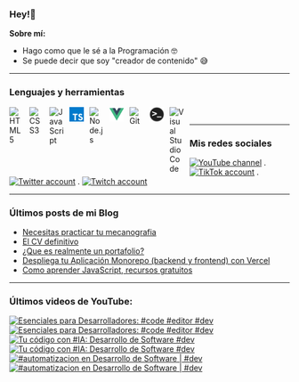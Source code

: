 ### Hey!👋
**Sobre mí:**
- Hago como que le sé a la Programación 🤓 
- Se puede decir que soy "creador de contenido" 😅

---
### Lenguajes y herramientas

<img align="left" alt="HTML5" width="26px" src="https://cdn.jsdelivr.net/gh/devicons/devicon/icons/html5/html5-original.svg" style="padding-right:10px;" />
<img align="left" alt="CSS3" width="26px" src="https://cdn.jsdelivr.net/gh/devicons/devicon/icons/css3/css3-original.svg" style="padding-right:10px;" />
<img align="left" alt="JavaScript" width="26px" src="https://cdn.jsdelivr.net/gh/devicons/devicon/icons/javascript/javascript-original.svg" style="padding-right:10px;" />
<img align="left" alt="Typescript" width="26px" src="https://raw.githubusercontent.com/github/explore/80688e429a7d4ef2fca1e82350fe8e3517d3494d/topics/typescript/typescript.png" style="padding-right:10px;" />
<img align="left" alt="Node.js" width="26px" src="https://cdn.jsdelivr.net/gh/devicons/devicon/icons/nodejs/nodejs-original.svg" style="padding-right:10px;" />
<img align="left" alt="Vue" width="26px" src="https://raw.githubusercontent.com/github/explore/80688e429a7d4ef2fca1e82350fe8e3517d3494d/topics/vue/vue.png" style="padding-right:10px;" />
<img align="left" alt="Git" width="26px" src="https://cdn.jsdelivr.net/gh/devicons/devicon/icons/git/git-original.svg" style="padding-right:10px;" />
<img align="left" alt="Terminal" width="26px" src="https://raw.githubusercontent.com/github/explore/d92924b1d925bb134e308bd29c9de6c302ed3beb/topics/terminal/terminal.png" style="padding-right:10px;" />
<img align="left" alt="Visual Studio Code" width="26px" src="https://cdn.jsdelivr.net/gh/devicons/devicon/icons/vscode/vscode-original.svg" style="padding-right:10px;" />

<br>

---
### Mis redes sociales

[![YouTube channel](https://img.shields.io/youtube/channel/subscribers/UCKMWXwHYoy920OFEN_BM5VQ?style=social)](https://www.youtube.com/@doneberdev)
 . [![TikTok account](https://img.shields.io/endpoint?logo=TikTok&style=social&url=https%3A%2F%2Fdoneber.dev%2Ftiktok-counter%2F)](https://www.tiktok.com/@doneberdev)
 . [![Twitter account](https://img.shields.io/twitter/follow/doneberdev?label=Followers&style=social)](https://twitter.com/doneberdev)
 . [![Twitch account](https://img.shields.io/twitch/status/doneberdev?style=social)](https://twitch.tv/doneberdev)
 
---
### Últimos posts de mi Blog

<!-- BLOG-POST-LIST:START -->
- [Necesitas practicar tu mecanografia](https://doneber.dev/blog/necesitas-practicar-tu-mecanografia/)
- [El CV definitivo](https://doneber.dev/blog/el-cv-definitivo/)
- [¿Que es realmente un portafolio?](https://doneber.dev/blog/que-es-realmente-un-portafolio/)
- [Despliega tu Aplicación Monorepo &lpar;backend y frontend&rpar; con Vercel](https://doneber.dev/blog/despliega-tu-aplicaci%C3%B3n-monorepo-backend-y-frontend-con-vercel/)
- [Como aprender JavaScript, recursos gratuitos](https://doneber.dev/blog/como-aprender-javascript-recursos-gratuitos/)
<!-- BLOG-POST-LIST:END -->
 
---
### Últimos videos de YouTube:

<!-- BEGIN YOUTUBE-CARDS -->
[![Esenciales para Desarrolladores: #code #editor #dev](https://ytcards.demolab.com/?id=-riFTsb5jPM&title=Esenciales+para+Desarrolladores%3A+%23code+%23editor+%23dev&lang=en&timestamp=1703606400&background_color=%230f0f0f&title_color=%23ffffff&stats_color=%23dedede&max_title_lines=1&width=250&border_radius=5&duration=61 "Esenciales para Desarrolladores: #code #editor #dev")](https://www.youtube.com/watch?v=-riFTsb5jPM#gh-dark-mode-only)[![Esenciales para Desarrolladores: #code #editor #dev](https://ytcards.demolab.com/?id=-riFTsb5jPM&title=Esenciales+para+Desarrolladores%3A+%23code+%23editor+%23dev&lang=en&timestamp=1703606400&background_color=%230d1117&title_color=%23ffffff&stats_color=%23dedede&max_title_lines=1&width=250&border_radius=5&duration=61 "Esenciales para Desarrolladores: #code #editor #dev")](https://www.youtube.com/watch?v=-riFTsb5jPM#gh-light-mode-only)
[![Tu código con #IA: Desarrollo de Software #dev](https://ytcards.demolab.com/?id=u1D63bKDiQA&title=Tu+c%C3%B3digo+con+%23IA%3A+Desarrollo+de+Software+%23dev&lang=en&timestamp=1703372425&background_color=%230f0f0f&title_color=%23ffffff&stats_color=%23dedede&max_title_lines=1&width=250&border_radius=5&duration=42 "Tu código con #IA: Desarrollo de Software #dev")](https://www.youtube.com/watch?v=u1D63bKDiQA#gh-dark-mode-only)[![Tu código con #IA: Desarrollo de Software #dev](https://ytcards.demolab.com/?id=u1D63bKDiQA&title=Tu+c%C3%B3digo+con+%23IA%3A+Desarrollo+de+Software+%23dev&lang=en&timestamp=1703372425&background_color=%230d1117&title_color=%23ffffff&stats_color=%23dedede&max_title_lines=1&width=250&border_radius=5&duration=42 "Tu código con #IA: Desarrollo de Software #dev")](https://www.youtube.com/watch?v=u1D63bKDiQA#gh-light-mode-only)
[![#automatizacion en Desarrollo de Software | #dev](https://ytcards.demolab.com/?id=CXYX-gtO0U0&title=%23automatizacion+en+Desarrollo+de+Software+%7C+%23dev&lang=en&timestamp=1703286012&background_color=%230f0f0f&title_color=%23ffffff&stats_color=%23dedede&max_title_lines=1&width=250&border_radius=5&duration=50 "#automatizacion en Desarrollo de Software | #dev")](https://www.youtube.com/watch?v=CXYX-gtO0U0#gh-dark-mode-only)[![#automatizacion en Desarrollo de Software | #dev](https://ytcards.demolab.com/?id=CXYX-gtO0U0&title=%23automatizacion+en+Desarrollo+de+Software+%7C+%23dev&lang=en&timestamp=1703286012&background_color=%230d1117&title_color=%23ffffff&stats_color=%23dedede&max_title_lines=1&width=250&border_radius=5&duration=50 "#automatizacion en Desarrollo de Software | #dev")](https://www.youtube.com/watch?v=CXYX-gtO0U0#gh-light-mode-only)
<!-- END YOUTUBE-CARDS -->
